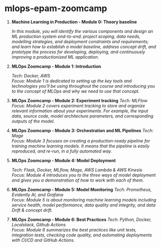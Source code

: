 # mlops-epam-zoomcamp


1. **Machine Learning in Production - Module 0: Theory baseline**
   
   *In this module, you will identify the various components and design an ML production system end-to-end: project scoping, data needs, modelling strategies, and deployment constraints and requirements; and learn how to establish a model baseline, address concept drift, and prototype the process for developing, deploying, and continuously improving a productionized ML application*.

2. **MLOps Zoomcamp - Module 1: Introduction**

   *Tech: Docker, AWS*
   <br> *Focus: Module 1 is dedicated to setting up the key tools and technologies you’ll be using throughout the course and introducing you to the concept of MLOps and why we need to use that concept.*

3. **MLOps Zoomcamp - Module 2: Experiment tracking**
   *Tech: MLFlow*
<br> *Focus: Module 2 covers experiment tracking to store and organize relevant information about your experiments. For example, the input data, source code, model architecture parameters, and corresponding outputs of the model.*

4. **MLOps Zoomcamp - Module 3: Orchestration and ML Pipelines**
   *Tech: Mage*
<br> *Focus: Module 3 focuses on creating a production-ready pipeline for training machine learning models. It means that the pipeline is easily reproduced, and re-run, in a fully automated way.*

5. **MLOps Zoomcamp - Module 4: Model Deployment**

   *Tech: Flask, Docker, MLflow, Mage, AWS Lambda & AWS Kinesis*
   <br> *Focus: Module 4 introduces you to the three ways of model deployment and gives you a demonstration of how to work with each of them.*

6. **MLOps Zoomcamp - Module 5: Model Monitoring**
   *Tech: Prometheus, Evidently AI, and Grafana*
   <br> *Focus: Module 5 is about monitoring machine learning models including service health, model performance, data quality and integrity, and data Drift & concept drift.*

7. **MLOps Zoomcamp - Module 6: Best Practices**
   *Tech: Python, Docker, Localstack, Github Actions*
   <br> *Focus: Module 6 summarizes the best practices like unit tests, integration tests, checking code quality, and automating deployments with CI/CD and GitHub Actions.*
